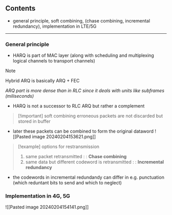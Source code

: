 ## Contents
- general principle, soft combining, (chase combining, incremental redundancy), implementation in LTE/5G
---
### General principle

- HARQ is part of MAC layer (along with scheduling and multiplexing logical channels to transport channels)

>[!note]
>Hybrid ARQ is basically ARQ + FEC

*ARQ part is more dense than in RLC since it deals with units like subframes (miliseconds)*

- HARQ is not a successor to RLC ARQ but rather a complement

>[!important] soft combining
>erroneous packets are not discarded but stored in buffer

- later these packets can be combined to form the original dataword
![[Pasted image 20240204153621.png]]

>[!example] options for restransmission
>1. same packet retransmitted : : **Chase combining**
>2. same data but different codeword is retransmitted : : **Incremental redundancy**

- the codewords in incremental redundandy can differ in e.g. punctuation (which reduntant bits to send and which to neglect)
### Implementation in 4G, 5G
![[Pasted image 20240204154141.png]]
